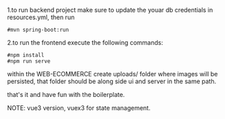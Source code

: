 1.to run backend project make sure to update the youar db credentials in resources.yml, then run 
```
#mvn spring-boot:run
```

2.to run the frontend execute the following commands: 
```
#npm install
#npm run serve
```
within the WEB-ECOMMERCE create uploads/ folder where images will be persisted, that folder should be along side ui and server in the same path.

that's it and have fun with the boilerplate.

NOTE: vue3 version, vuex3 for state management.
